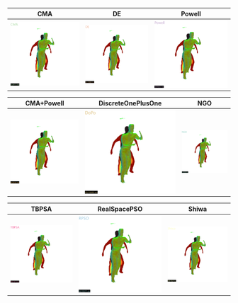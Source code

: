 | CMA   |      DE      |  Powell |
|:----------:|:-------------:|:-------------:|
| ![CMA#8](./assets/gifs/qualitative/manos2/cma.gif) | ![DE#8](./assets/gifs/qualitative/manos2/de.gif) | ![Powell#8](./assets/gifs/qualitative/manos2/powell.gif) |

| CMA+Powell | DiscreteOnePlusOne | NGO |
|:----------:|:-------------:|:-------------:|
| ![chainCMAPowell#8](./assets/gifs/qualitative/manos2/cmapowell.gif) | ![DiscreteOnePlusOne#8](./assets/gifs/qualitative/manos2/dopo.gif) | ![NGO#8](./assets/gifs/qualitative/manos2/ngo.gif) |

| TBPSA | RealSpacePSO |Shiwa |
|:----------:|:-------------:|:-------------:|
| ![TBPSA#8](./assets/gifs/qualitative/manos2/tbpsa.gif) | ![RealSpacePSO#8](./assets/gifs/qualitative/manos2/rpso.gif) | ![Shiwa#8](./assets/gifs/qualitative/manos2/shiwa.gif) |
